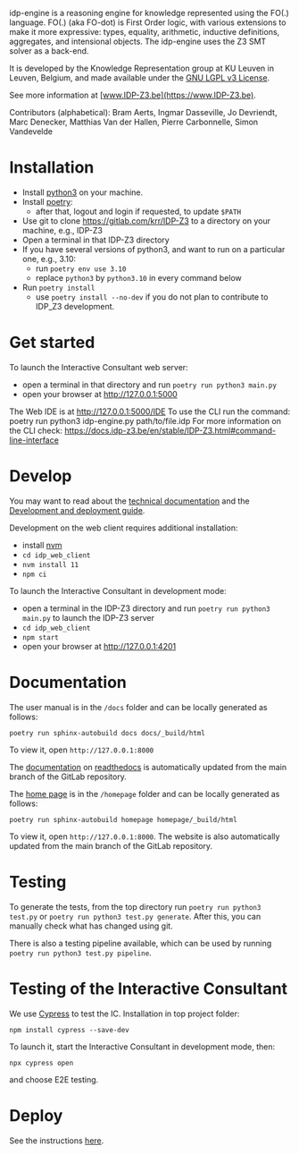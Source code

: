 idp-engine is a reasoning engine for knowledge represented using the FO(.) language.
FO(.) (aka FO-dot) is First Order logic, with various extensions to make it more expressive:  types, equality, arithmetic, inductive definitions, aggregates, and intensional objects.
The idp-engine uses the Z3 SMT solver as a back-end.

It is developed by the Knowledge Representation group at KU Leuven in Leuven, Belgium, and made available under the [GNU LGPL v3 License](https://www.gnu.org/licenses/lgpl-3.0.txt).

See more information at [www.IDP-Z3.be](https://www.IDP-Z3.be).

Contributors (alphabetical):  Bram Aerts, Ingmar Dasseville, Jo Devriendt, Marc Denecker, Matthias Van der Hallen, Pierre Carbonnelle, Simon Vandevelde

# Installation

* Install [python3](https://www.python.org/downloads/) on your machine.
* Install [poetry](https://python-poetry.org/docs/#installation):
    * after that, logout and login if requested, to update `$PATH`
* Use git to clone https://gitlab.com/krr/IDP-Z3 to a directory on your machine, e.g., IDP-Z3
* Open a terminal in that IDP-Z3 directory
* If you have several versions of python3, and want to run on a particular one, e.g., 3.10:
    * run `poetry env use 3.10`
    * replace `python3` by `python3.10` in every command below
* Run `poetry install`
    * use `poetry install --no-dev` if you do not plan to contribute to IDP_Z3 development.


# Get started

To launch the Interactive Consultant web server:

* open a terminal in that directory and run `poetry run python3 main.py`
* open your browser at http://127.0.0.1:5000

The Web IDE is at http://127.0.0.1:5000/IDE
To use the CLI run the command: poetry run python3 idp-engine.py path/to/file.idp
For more information on the CLI check: https://docs.idp-z3.be/en/stable/IDP-Z3.html#command-line-interface


# Develop

You may want to read about the [technical documentation](http://docs.idp-z3.be/en/latest/code_reference.html) and the [Development and deployment guide](https://gitlab.com/krr/IDP-Z3/-/wikis/Development-and-deployment-guide).

Development on the web client requires additional installation:

* install [nvm](https://github.com/nvm-sh/nvm)
* `cd idp_web_client`
* `nvm install 11`
* `npm ci`

To launch the Interactive Consultant in development mode:

* open a terminal in the IDP-Z3 directory and run `poetry run python3 main.py` to launch the IDP-Z3 server
* `cd idp_web_client`
* `npm start`
* open your browser at http://127.0.0.1:4201


# Documentation

The user manual is in the `/docs` folder and can be locally generated as follows:
~~~~
poetry run sphinx-autobuild docs docs/_build/html
~~~~
To view it, open `http://127.0.0.1:8000`

The [documentation](https://docs.IDP-Z3.be) on [readthedocs](https://readthedocs.org/projects/idp-z3/) is automatically updated from the main branch of the GitLab repository.

The [home page](https://www.IDP-Z3.be) is in the `/homepage` folder and can be locally generated as follows:
~~~~
poetry run sphinx-autobuild homepage homepage/_build/html
~~~~
To view it, open `http://127.0.0.1:8000`.  The website is also automatically updated from the main branch of the GitLab repository.


# Testing

To generate the tests, from the top directory run `poetry run python3 test.py` or `poetry run python3 test.py generate`.
After this, you can manually check what has changed using git.

There is also a testing pipeline available, which can be used by running `poetry run python3 test.py pipeline`.


# Testing of the Interactive Consultant

We use [Cypress](https://www.cypress.io/) to test the IC.  Installation in top project folder:
~~~~
npm install cypress --save-dev
~~~~
To launch it, start the Interactive Consultant in development mode, then:
~~~~
npx cypress open
~~~~
and choose E2E testing.

# Deploy

See the instructions [here](https://gitlab.com/krr/IDP-Z3/-/wikis/Development-and-deployment-guide).
